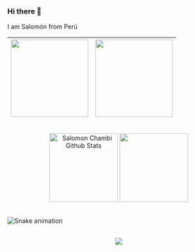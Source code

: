 ### Hi there 👋 

I am Salomón from Perú 

<img height="175em" src="https://github-readme-stats.vercel.app/api?username=schambig&show_icons=true&theme=tokyonight"> | <img height="175em" src="https://github-readme-stats.vercel.app/api/top-langs/?username=schambig&layout=compact&theme=tokyonight">
:---: | :---:

<br />
<div align="center"> 
 <img height="155em" alt = "Salomon Chambi Github Stats" src="https://github-readme-stats.vercel.app/api?username=schambig&show_icons=true&theme=tokyonight&include_all_commits=true&count_private=true"/>
 <img height="155em" src="https://github-readme-stats.vercel.app/api/top-langs/?username=schambig&layout=compact&langs_count=7&theme=tokyonight"/>
</div>
<br />

![Snake animation](https://github.com/schambig/schambig/blob/output/github-contribution-grid-snake.svg)

<h2></h2>
<div align="center">
<img src="https://gpvc.arturio.dev/schambig"> 
</div>

<!--

**schambig/schambig** is a ✨ _special_ ✨ repository because its `README.md` (this file) appears on your GitHub profile.

Here are some ideas to get you started:

- 🔭 I’m currently working on ...
- 🌱 I’m currently learning ...
- 👯 I’m looking to collaborate on ...
- 🤔 I’m looking for help with ...
- 💬 Ask me about ...
- 📫 How to reach me: ...
- 😄 Pronouns: ...
- ⚡ Fun fact: ...

-->

